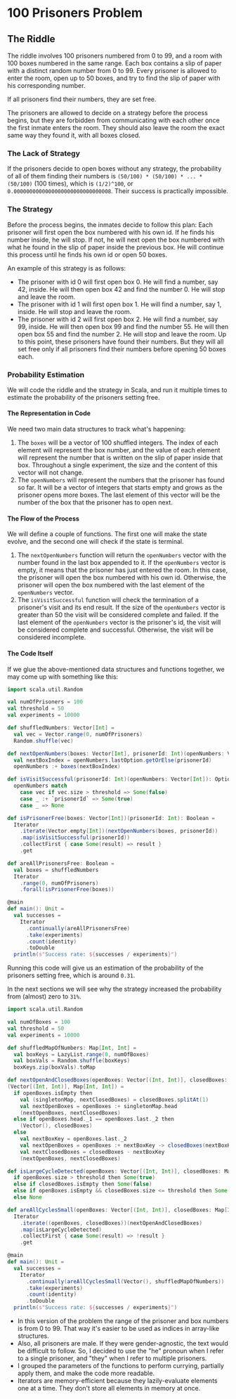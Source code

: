# 100 Prisoners Problem

## The Riddle

The riddle involves 100 prisoners numbered from 0 to 99, and a room with 100 boxes numbered
in the same range. Each box contains a slip of paper with a distinct random number from 0 to 99.
Every prisoner is allowed to enter the room, open up to 50 boxes, and try to find the slip of
paper with his corresponding number.

If all prisoners find their numbers, they are set free.

The prisoners are allowed to decide on a strategy before the process begins, but they are
forbidden from communicating with each other once the first inmate enters the room.
They should also leave the room the exact same way they found it, with all boxes closed.

### The Lack of Strategy

If the prisoners decide to open boxes without any strategy, the probability of all of them
finding their numbers is `(50/100) * (50/100) * ... * (50/100)` (100 times),
which is `(1/2)^100`, or `0.0000000000000000000000000000008`. Their success is practically
impossible.

### The Strategy

Before the process begins, the inmates decide to follow this plan: Each prisoner will first
open the box numbered with his own id. If he finds his number inside, he will stop.
If not, he will next open the box numbered with what he found in the slip of paper
inside the previous box. He will continue this process until he finds his own id or
open 50 boxes.

An example of this strategy is as follows:

* The prisoner with id 0 will first open box 0. He will find a number, say 42, inside.
  He will then open box 42 and find the number 0. He will stop and leave the room.
* The prisoner with id 1 will first open box 1. He will find a number, say 1, inside.
  He will stop and leave the room.
* The prisoner with id 2 will first open box 2. He will find a number, say 99, inside.
  He will then open box 99 and find the number 55. He will then open box 55 and find
  the number 2. He will stop and leave the room.
  Up to this point, these prisoners have found their numbers. But they will all set free
  only if all prisoners find their numbers before opening 50 boxes each.

### Probability Estimation

We will code the riddle and the strategy in Scala, and run it multiple times to estimate the
probability of the prisoners setting free.

#### The Representation in Code

We need two main data structures to track what's happening:

1. The `boxes` will be a vector of 100 shuffled integers. The index of each element will
   represent the box number, and the value of each element will represent the number that
   is written on the slip of paper inside that box. Throughout a single experiment, the
   size and the content of this vector will not change.
2. The `openNumbers` will represent the numbers that the prisoner has found so far. It will
   be a vector of integers that starts empty and grows as the prisoner opens more boxes.
   The last element of this vector will be the number of the box that the prisoner has
   to open next.

#### The Flow of the Process

We will define a couple of functions. The first one will make the state evolve, and the
second one will check if the state is terminal.

1. The `nextOpenNumbers` function will return the `openNumbers` vector with the number
   found in the last box appended to it. If the `openNumbers` vector is empty, it means
   that the prisoner has just entered the room. In this case, the prisoner will open
   the box numbered with his own id. Otherwise, the prisoner will open the box numbered
   with the last element of the `openNumbers` vector.
2. The `isVisitSuccessful` function will check the termination of a prisoner's visit and
   its end result. If the size of the `openNumbers` vector is greater than 50 the visit
   will be considered complete and failed. If the last element of the `openNumbers` vector
   is the prisoner's id, the visit will be considered complete and successful. Otherwise,
   the visit will be considered incomplete.

#### The Code Itself

If we glue the above-mentioned data structures and functions together, we may come up with
something like this:

```scala 3
import scala.util.Random

val numOfPrisoners = 100
val threshold = 50
val experiments = 10000

def shuffledNumbers: Vector[Int] =
  val vec = Vector.range(0, numOfPrisoners)
  Random.shuffle(vec)

def nextOpenNumbers(boxes: Vector[Int], prisonerId: Int)(openNumbers: Vector[Int]): Vector[Int] =
  val nextBoxIndex = openNumbers.lastOption.getOrElse(prisonerId)
  openNumbers :+ boxes(nextBoxIndex)

def isVisitSuccessful(prisonerId: Int)(openNumbers: Vector[Int]): Option[Boolean] =
  openNumbers match
    case vec if vec.size > threshold => Some(false)
    case _ :+ `prisonerId` => Some(true)
    case _ => None

def isPrisonerFree(boxes: Vector[Int])(prisonerId: Int): Boolean =
  Iterator
    .iterate(Vector.empty[Int])(nextOpenNumbers(boxes, prisonerId))
    .map(isVisitSuccessful(prisonerId))
    .collectFirst { case Some(result) => result }
    .get

def areAllPrisonersFree: Boolean =
  val boxes = shuffledNumbers
  Iterator
    .range(0, numOfPrisoners)
    .forall(isPrisonerFree(boxes))

@main
def main(): Unit =
  val successes =
    Iterator
      .continually(areAllPrisonersFree)
      .take(experiments)
      .count(identity)
      .toDouble
  println(s"Success rate: ${successes / experiments}")
```

Running this code will give us an estimation of the probability of the prisoners setting free,
which is around `0.31`.

In the next sections we will see why the strategy increased the probability from (almost) zero
to `31%`.

```scala 3
import scala.util.Random

val numOfBoxes = 100
val threshold = 50
val experiments = 10000

def shuffledMapOfNumbers: Map[Int, Int] =
  val boxKeys = LazyList.range(0, numOfBoxes)
  val boxVals = Random.shuffle(boxKeys)
  boxKeys.zip(boxVals).toMap

def nextOpenAndClosedBoxes(openBoxes: Vector[(Int, Int)], closedBoxes: Map[Int, Int]):
(Vector[(Int, Int)], Map[Int, Int]) =
  if openBoxes.isEmpty then
    val (singletonMap, nextClosedBoxes) = closedBoxes.splitAt(1)
    val nextOpenBoxes = openBoxes :+ singletonMap.head
    (nextOpenBoxes, nextClosedBoxes)
  else if openBoxes.head._1 == openBoxes.last._2 then
    (Vector(), closedBoxes)
  else
    val nextBoxKey = openBoxes.last._2
    val nextOpenBoxes = openBoxes :+ nextBoxKey -> closedBoxes(nextBoxKey)
    val nextClosedBoxes = closedBoxes - nextBoxKey
    (nextOpenBoxes, nextClosedBoxes)

def isLargeCycleDetected(openBoxes: Vector[(Int, Int)], closedBoxes: Map[Int, Int]): Option[Boolean] =
  if openBoxes.size > threshold then Some(true)
  else if closedBoxes.isEmpty then Some(false)
  else if openBoxes.isEmpty && closedBoxes.size <= threshold then Some(false)
  else None

def areAllCyclesSmall(openBoxes: Vector[(Int, Int)], closedBoxes: Map[Int, Int]): Boolean =
  Iterator
    .iterate((openBoxes, closedBoxes))(nextOpenAndClosedBoxes)
    .map(isLargeCycleDetected)
    .collectFirst { case Some(result) => !result }
    .get

@main
def main(): Unit =
  val successes =
    Iterator
      .continually(areAllCyclesSmall(Vector(), shuffledMapOfNumbers))
      .take(experiments)
      .count(identity)
      .toDouble
  println(s"Success rate: ${successes / experiments}")
```

* In this version of the problem the range of the prisoner and box numbers is from 0 to 99.
  That way it's easier to be used as indices in array-like structures.
* Also, all prisoners are male. If they were gender-agnostic, the text would be difficult
  to follow. So, I decided to use the "he" pronoun when I refer to a single prisoner, and
  "they" when I refer to multiple prisoners.
* I grouped the parameters of the functions to perform currying, partially apply them, and
  make the code more readable.
* Iterators are memory-efficient because they lazily-evaluate elements one at a time. They
  don't store all elements in memory at once.

